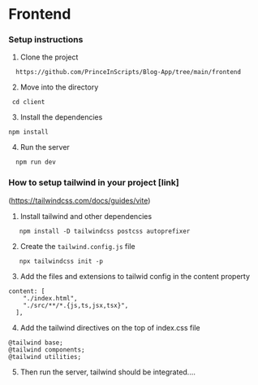 # Frontend


### Setup instructions

1. Clone the project

```
  https://github.com/PrinceInScripts/Blog-App/tree/main/frontend
```

2. Move into the directory

```
 cd client
```

3. Install the dependencies

 ```
 npm install
 ```

 4. Run the server

```
  npm run dev
```

### How to setup tailwind in your project [link]
(https://tailwindcss.com/docs/guides/vite)

1. Install tailwind and other dependencies 
```
   npm install -D tailwindcss postcss autoprefixer
```

2. Create the `tailwind.config.js` file
```
   npx tailwindcss init -p
```

3. Add the files and extensions to tailwid config in the content property
```
content: [
    "./index.html",
    "./src/**/*.{js,ts,jsx,tsx}",
  ],
```

4. Add the tailwind directives on the top of index.css file 
```
@tailwind base;
@tailwind components;
@tailwind utilities;
```

5. Then run the server, tailwind should be integrated....
